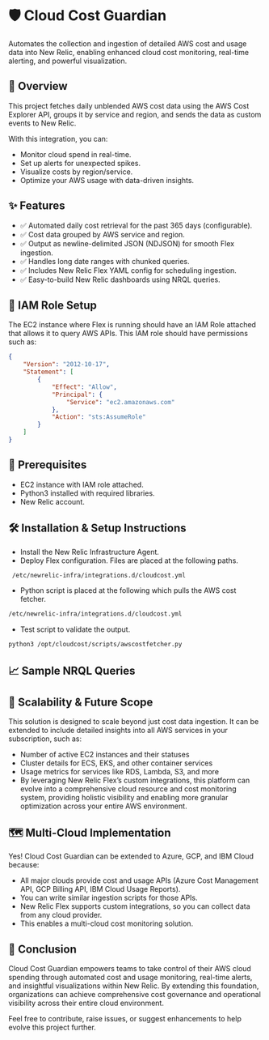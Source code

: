 # 🛡️ Cloud Cost Guardian

Automates the collection and ingestion of detailed AWS cost and usage data into New Relic, enabling enhanced cloud cost monitoring, real-time alerting, and powerful visualization.

## 📌 Overview

This project fetches daily unblended AWS cost data using the AWS Cost Explorer API, groups it by service and region, and sends the data as custom events to New Relic.

With this integration, you can:
- Monitor cloud spend in real-time.
- Set up alerts for unexpected spikes.
- Visualize costs by region/service.
- Optimize your AWS usage with data-driven insights.

## ✨ Features

- ✅ Automated daily cost retrieval for the past 365 days (configurable).
- ✅ Cost data grouped by AWS service and region.
- ✅ Output as newline-delimited JSON (NDJSON) for smooth Flex ingestion.
- ✅ Handles long date ranges with chunked queries.
- ✅ Includes New Relic Flex YAML config for scheduling ingestion.
- ✅ Easy-to-build New Relic dashboards using NRQL queries.

## 🔐 IAM Role Setup

The EC2 instance where Flex is running should have an IAM Role attached that allows it to query AWS APIs.
This IAM role should have permissions such as:

```json
{
    "Version": "2012-10-17",
    "Statement": [
        {
            "Effect": "Allow",
            "Principal": {
                "Service": "ec2.amazonaws.com"
            },
            "Action": "sts:AssumeRole"
        }
    ]
}
```

## 🔧 Prerequisites

- EC2 instance with IAM role attached.
- Python3 installed with required libraries.
- New Relic account.

## 🛠️ Installation & Setup Instructions
- Install the New Relic Infrastructure Agent.
- Deploy Flex configuration.
  Files are placed at the following paths. 
```bash
 /etc/newrelic-infra/integrations.d/cloudcost.yml
```
- Python script is placed at the following which pulls the AWS cost fetcher.
```bash
/etc/newrelic-infra/integrations.d/cloudcost.yml
```
- Test script to validate the output.
```bash
python3 /opt/cloudcost/scripts/awscostfetcher.py
```

## 📈 Sample NRQL Queries


## 🚀 Scalability & Future Scope

This solution is designed to scale beyond just cost data ingestion. It can be extended to include detailed insights into all AWS services in your subscription, such as:
- Number of active EC2 instances and their statuses
- Cluster details for ECS, EKS, and other container services
- Usage metrics for services like RDS, Lambda, S3, and more
- By leveraging New Relic Flex’s custom integrations, this platform can evolve into a comprehensive cloud resource and cost monitoring system, providing holistic visibility and enabling more granular optimization across your entire AWS environment.

## 🗺️ Multi-Cloud Implementation

Yes! Cloud Cost Guardian can be extended to Azure, GCP, and IBM Cloud because:
- All major clouds provide cost and usage APIs (Azure Cost Management API, GCP Billing API, IBM Cloud Usage Reports).
- You can write similar ingestion scripts for those APIs.
- New Relic Flex supports custom integrations, so you can collect data from any cloud provider.
- This enables a multi-cloud cost monitoring solution.

## 🙏 Conclusion

Cloud Cost Guardian empowers teams to take control of their AWS cloud spending through automated cost and usage monitoring, real-time alerts, and insightful visualizations within New Relic. By extending this foundation, organizations can achieve comprehensive cost governance and operational visibility across their entire cloud environment.

Feel free to contribute, raise issues, or suggest enhancements to help evolve this project further.



